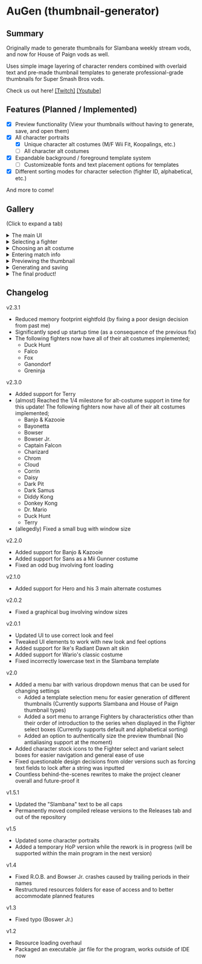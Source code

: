 # AuGen (thumbnail-generator)

## Summary
Originally made to generate thumbnails for Slambana weekly stream vods, and now for House of Paign vods as well.

Uses simple image layering of character renders combined with overlaid text and pre-made thumbnail templates to generate professional-grade thumbnails for Super Smash Bros vods.

Check us out here! [\[Twitch\]](https://www.twitch.tv/crossslashstudios) [\[Youtube\]](https://www.youtube.com/channel/UCtkWBSJDL-KiXGt27LxHWwA)



## Features (Planned / Implemented)

- [x] Preview functionality (View your thumbnails without having to generate, save, and open them)
- [x] All character portraits
  - [x] Unique character alt costumes (M/F Wii Fit, Koopalings, etc.)
  - [ ] All character alt costumes
- [x] Expandable background / foreground template system
  - [ ] Customizeable fonts and text placement options for templates
- [x] Different sorting modes for character selection (fighter ID, alphabetical, etc.)

And more to come!



## Gallery

(Click to expand a tab)

<details>
  <summary>The main UI</summary>

  ![The main UI](https://media.discordapp.net/attachments/533545367816634369/632123136883556371/1.PNG)
</details>

<details>
  <summary>Selecting a fighter</summary>

  ![Selecting a fighter](https://media.discordapp.net/attachments/533545367816634369/632123139593338880/2.PNG)
</details>

<details>
  <summary>Choosing an alt costume</summary>

  ![Selecting an alt costume](https://media.discordapp.net/attachments/533545367816634369/632123142004801557/3.PNG)
</details>

<details>
  <summary>Entering match info</summary>

  ![Entering match info](https://media.discordapp.net/attachments/533545367816634369/632123144752201739/4.PNG)
</details>

<details>
  <summary>Previewing the thumbnail</summary>

  ![Previewing the thumbnail](https://media.discordapp.net/attachments/533545367816634369/632123133855268864/5.PNG)
</details>

<details>
  <summary>Generating and saving</summary>

  ![Generating and saving](https://media.discordapp.net/attachments/533545367816634369/632123134119641088/6.PNG)
</details>

<details>
  <summary>The final product!</summary>

  ![What are you reading these for?](https://media.discordapp.net/attachments/533545367816634369/632125315887398942/7.png)
</details>



## Changelog

v2.3.1

- Reduced memory footprint eightfold (by fixing a poor design decision from past me)
- Significantly sped up startup time (as a consequence of the previous fix)
- The following fighters now have all of their alt costumes implemented;
  - Duck Hunt
  - Falco
  - Fox
  - Ganondorf
  - Greninja

v2.3.0

- Added support for Terry
- (almost) Reached the 1/4 milestone for alt-costume support in time for this update!  The following fighters now have all of their alt costumes implemented;
  - Banjo & Kazooie
  - Bayonetta
  - Bowser
  - Bowser Jr.
  - Captain Falcon
  - Charizard
  - Chrom
  - Cloud
  - Corrin
  - Daisy
  - Dark Pit
  - Dark Samus
  - Diddy Kong
  - Donkey Kong
  - Dr. Mario
  - Duck Hunt
  - Terry
- (allegedly) Fixed a small bug with window size

v2.2.0

- Added support for Banjo & Kazooie
- Added support for Sans as a Mii Gunner costume
- Fixed an odd bug involving font loading

v2.1.0

- Added support for Hero and his 3 main alternate costumes

v2.0.2

- Fixed a graphical bug involving window sizes

v2.0.1

- Updated UI to use correct look and feel
- Tweaked UI elements to work with new look and feel options
- Added support for Ike's Radiant Dawn alt skin
- Added support for Wario's classic costume
- Fixed incorrectly lowercase text in the Slambana template

v2.0

- Added a menu bar with various dropdown menus that can be used for changing settings
  - Added a template selection menu for easier generation of different thumbnails (Currently supports Slambana and House of Paign thumbnail types)
  - Added a sort menu to arrange Fighters by characteristics other than their order of introduction to the series when displayed in the Fighter select boxes (Currently supports default and alphabetical sorting)
  - Added an option to authentically size the preview thumbnail (No antialiasing support at the moment)
- Added character stock icons to the Fighter select and variant select boxes for easier navigation and general ease of use
- Fixed questionable design decisions from older versions such as forcing text fields to lock after a string was inputted
- Countless behind-the-scenes rewrites to make the project cleaner overall and future-proof it

v1.5.1

- Updated the "Slambana" text to be all caps
- Permanently moved compiled release versions to the Releases tab and out of the repository

v1.5

- Updated some character portraits
- Added a temporary HoP version while the rework is in progress (will be supported within the main program in the next version)

v1.4

- Fixed R.O.B. and Bowser Jr. crashes caused by trailing periods in their names
- Restructured resources folders for ease of access and to better accommodate planned features

v1.3

- Fixed typo (Boswer Jr.)

v1.2

- Resource loading overhaul
- Packaged an executable .jar file for the program, works outside of IDE now
